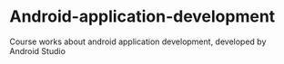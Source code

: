 # Android-application-development
Course works about android application development, developed by Android Studio
